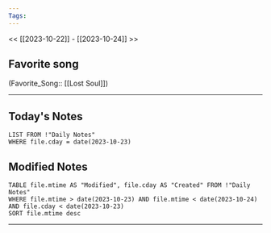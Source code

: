 ```yaml
---
Tags:
---
```

<< [[2023-10-22]] - [[2023-10-24]] >>
## Favorite song
(Favorite_Song:: [[Lost Soul]])

___
## Today's Notes
```dataview
LIST FROM !"Daily Notes"
WHERE file.cday = date(2023-10-23)
```
## Modified Notes
```dataview
TABLE file.mtime AS "Modified", file.cday AS "Created" FROM !"Daily Notes" 
WHERE file.mtime > date(2023-10-23) AND file.mtime < date(2023-10-24) AND file.cday < date(2023-10-23)
SORT file.mtime desc
```
___
